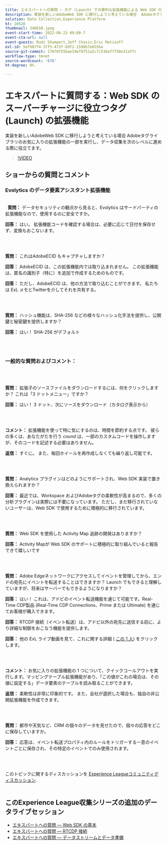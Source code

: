 ```yaml
---
title: エキスパートへの質問 — タグ (Launch) での便利な拡張機能による Web SDK の追加料金の支援
description: 実装を新しいAdobeWeb SDK に移行しようと考えている場合  Adobeタグライブラリのお気に入りの拡張機能の一部を実行し、データ収集を次のレベルに進める際に役立てます。
solution: Data Collection,Experience Platform
kt: 10528
thumbnail: 346610.jpeg
event-start-time: 2022-08-23 09:00-7
event-cta-url: null
event-guests: Rudi Shumpert,Jeff Chasin,Eric Matisoff
exl-id: 5ef987f4-37f5-473f-b9f2-1598b7e655ba
source-git-commit: 17070f55bae19ef0751a2c7c536af7758e31affc
workflow-type: tm+mt
source-wordcount: '678'
ht-degree: 0%

---
```


# エキスパートに質問する：Web SDK のスーパーチャージに役立つタグ (Launch) の拡張機能

実装を新しいAdobeWeb SDK に移行しようと考えている場合  Adobeタグライブラリのお気に入りの拡張機能の一部を実行し、データ収集を次のレベルに進める際に役立てます。

>[!VIDEO](https://video.tv.adobe.com/v/346610/?quality=12&learn=on)

## ショーからの質問とコメント

### Evolytics のデータ要素アシスタント拡張機能

<br> 
**質問：** データセキュリティの観点から見ると、Evolytics はサードパーティの拡張機能なので、使用するのに安全ですか。

**回答：** はい。 拡張機能コードを確認する場合は、必要に応じて日付を保存せず、変換もおこないます。

<br> 

**質問：** これはAdobeECID もキャプチャしますか？

**回答：** AdobeECID は、この拡張機能内では取り込まれません。 この拡張機能は、匿名の識別子（特に）を追加で作成するためのものです。

**回答：** ただし、AdobeECID は、他の方法で取り込むことができます。 私たちは ExL メモとTwitterを介してそれを共有する。

<br> 

**質問：** ハッシュ機能は、SHA-256 などの様々なハッシュ化手法を提供し、公開鍵と秘密鍵を提供しますか？

**回答：** はい！ SHA-256 がデフォルト

<br> 

### 一般的な質問およびコメント：

<br> 

**質問：** 拡張子のソースファイルをダウンロードするには、何をクリックしますか？ これは「3 ドットメニュー」ですか？

**回答：** はい！ 3 ドット、次にソースをダウンロード（カタログ表示から）

<br> 

**コメント：** 拡張機能を使って特に気にするのは、時間を節約する点です。 彼らの多くは、あなたがたを行う *cound* は、一部のカスタムコードを操作しますが、そのコードを記述する必要はありません。

**返信：** すぐに。 また、毎回ホイールを再作成しなくても繰り返し可能です。

<br> 

**質問：** Analytics プラグインはどのようにサポートされ、Web SDK 実装で置き換えられますか？

**回答：** 最近では、Workspace およびAdobeタグの柔軟性が高まるので、多くの分析プラグインは実際には不要になっています。 ただし、まだ移行されていないユーザーは、Web SDK で使用するために積極的に移行されています。

<br> 

**質問：** Web SDK を使用した Activity Map 追跡の開発はありますか？

**回答：** Activity Mapが Web SDK のサポートに積極的に取り組んでいると報告できて嬉しいです

<br> 

**質問：** Adobe Edgeネットワークにアクセスしてイベントを管理してから、エンドの宛先にイベントを転送することはできますか？ Launch でもできると理解していますが、将来はサーバーでもできるようになりますか？

**回答：** はい！ これは、アドビのイベント転送機能を通じて可能です。Real-Time CDP製品 (Real-Time CDP Connections、Prime または Ultimate) を通じてお客様が購入できます。

**回答：** RTCDP 接続（イベント転送）は、アドビ以外の宛先に送信する前に、より詳細な制御をおこなう機能を提供します。

**回答：** 他の ExL ライブ動画を見て、これに関する詳細 ( [この 1 人](exl-live-episode-06-23-22.md)) をクリックします。

<br> 

**コメント：** お気に入りの拡張機能の 1 つについて、クイックコールアウトを実行します。マッピングテーブル拡張機能があり、「この値がこれの場合は、その値に設定する」データ要素のテーブルを読み取ることができます。

**返信：** 柔軟性は非常に印象的です。 また、会社が選択した場合も、独自の非公開拡張機能を作成できます。

<br> 

**質問：** 都市や天気など、CRM の個々のデータを見せたので、個々の応答をどこに保存していますか。

**回答：** 応答は、イベント転送プロパティ内のルールをトリガーする一意のイベントごとに保存され、その特定のイベントでのみ使用されます。

<br> 

このトピックに関するディスカッションを [Experience Leagueコミュニティディスカッション](https://experienceleaguecommunities.adobe.com/t5/adobe-experience-platform/experience-league-live-post-session-discussion-useful-extensions/m-p/542620#M240).
<br> 

## このExperience League収集シリーズの追加のデータライブセッション

* [エキスパートへの質問 — Web SDK の基本](exl-live-episode-05-26-22.md)
* [エキスパートへの質問 — RTCDP 接続](exl-live-episode-06-23-22.md)
* [エキスパートへの質問 — データストリームとデータ準備](exl-live-episode-07-21-22.md)
